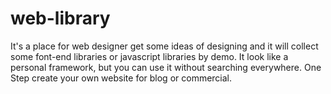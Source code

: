 # web-library
It's a place for web designer get some ideas of designing and it will collect some font-end libraries or javascript libraries by demo. It look like a personal framework, but you can use it without searching everywhere. One Step create your own website for blog or commercial. 
